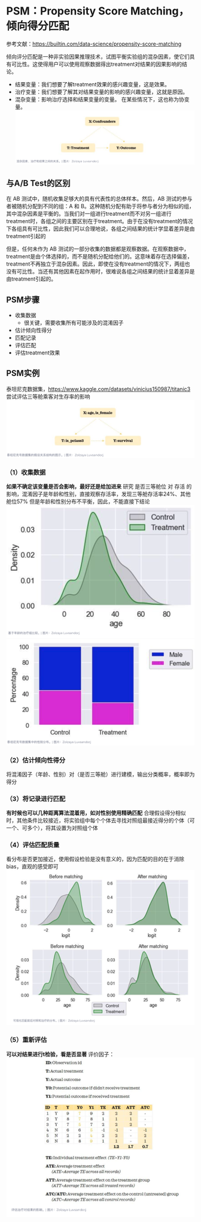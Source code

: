 # PSM：Propensity Score Matching，倾向得分匹配

参考文献：https://builtin.com/data-science/propensity-score-matching

倾向评分匹配是一种非实验因果推理技术，试图平衡实验组的混杂因素，使它们具有可比性。这使得用户可以使用观察数据得出treatment对结果的因果影响的结论。

- 结果变量：我们想要了解treatment效果的感兴趣变量，这是效果。
- 治疗变量：我们想要了解其对结果变量的影响的感兴趣变量，这就是原因。
- 混杂变量：影响治疗选择和结果变量的变量。 在某些情况下，这也称为协变量。
![Alt text](image-13.png)

## 与A/B Test的区别
在 AB 测试中，随机收集足够大的具有代表性的总体样本。然后，AB 测试的参与者被随机分配到不同的组：A 和 B。这种随机分配有助于将参与者分为相似的组，其中混杂因素是平衡的。当我们对一组进行treatment而不对另一组进行treatment时，各组之间的主要区别在于treatment。由于在没有treatment的情况下各组具有可比性，因此我们可以合理地说，各组之间结果的统计学显着差异是由treatment引起的

但是，任何未作为 AB 测试的一部分收集的数据都是观察数据。在观察数据中，treatment是由个体选择的，而不是随机分配给他们的。这意味着存在选择偏差，treatment不再独立于混杂因素。因此，即使在没有treatment的情况下，两组也没有可比性。当还有其他因素在起作用时，很难说各组之间结果的统计显着差异是由treatment引起的。

## PSM步骤
- 收集数据
  - 很关键，需要收集所有可能涉及的混淆因子
- 估计倾向性得分
- 匹配记录
- 评估匹配
- 评估treatment效果

## PSM实例
泰坦尼克数据集，https://www.kaggle.com/datasets/vinicius150987/titanic3
尝试评估三等舱乘客对生存率的影响
![Alt text](image-14.png)

### （1）收集数据
**如果不确定该变量是否会影响，最好还是给加进来**
研究 是否三等舱位 对 存活 的影响，混淆因子是年龄和性别，直接观察存活率，发现三等舱存活率24%、其他舱位57%
但是年龄和性别分布不平衡，因此，不能直接下结论
![Alt text](image-16.png)
![Alt text](image-17.png)

### （2）估计倾向性得分
将混淆因子（年龄、性别）对（是否三等舱）进行建模，输出分类概率，概率即为得分

### （3）将记录进行匹配
**有时候也可以几种距离算法混着用，如对性别使用精确匹配**
合理假设得分相似时，其他条件比较接近，将实验组中每个个体去寻找对照组最接近得分的个体（可一个、可多个），将其设置为对照组个体

### （4）评估匹配质量
看分布是否更加接近，使用假设检验是没有意义的，因为匹配的目的在于消除bias，直观的感受即可
![Alt text](image-18.png)

### （5）重新评估
**可以对结果进行t检验，看是否显著**
评价因子：
![Alt text](image-15.png)